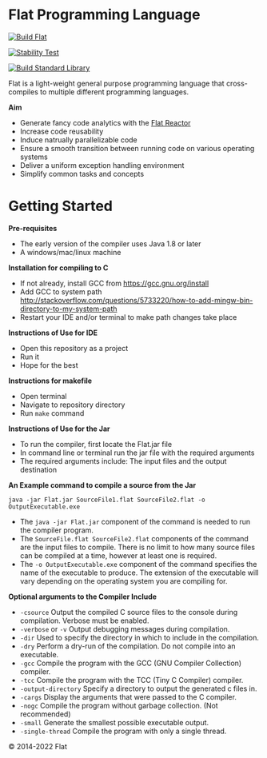 Flat Programming Language
===========================
[![Build Flat](https://github.com/FlatLang/Flat/actions/workflows/build.yml/badge.svg)](https://github.com/FlatLang/Flat/actions/workflows/build.yml)

[![Stability Test](https://github.com/FlatLang/Stability-Test/actions/workflows/stability-test.yml/badge.svg)](https://github.com/FlatLang/Stability-Test/actions/workflows/stability-test.yml)

[![Build Standard Library](https://github.com/FlatLang/Standard-Library/actions/workflows/build.yml/badge.svg)](https://github.com/FlatLang/Standard-Library/actions/workflows/build.yml)

Flat is a light-weight general purpose programming language that cross-compiles to multiple different programming languages.

__Aim__

  * Generate fancy code analytics with the [Flat Reactor](https://github.com/FlatLang/Flat-Reactor)
  * Increase code reusability
  * Induce natrually parallelizable code
  * Ensure a smooth transition between running code on various operating systems
  * Deliver a uniform exception handling environment
  * Simplify common tasks and concepts

Getting Started
===============

__Pre-requisites__

  * The early version of the compiler uses Java 1.8 or later
  * A windows/mac/linux machine

__Installation for compiling to C__

  * If not already, install GCC from https://gcc.gnu.org/install
  * Add GCC to system path http://stackoverflow.com/questions/5733220/how-to-add-mingw-bin-directory-to-my-system-path
  * Restart your IDE and/or terminal to make path changes take place

__Instructions of Use for IDE__

  * Open this repository as a project
  * Run it
  * Hope for the best

__Instructions for makefile__
  * Open terminal
  * Navigate to repository directory
  * Run `make` command

__Instructions of Use for the Jar__

  * To run the compiler, first locate the Flat.jar file
  * In command line or terminal run the jar file with the required arguments
  * The required arguments include: The input files and the output destination

__An Example command to compile a source from the Jar__

`java -jar Flat.jar SourceFile1.flat SourceFile2.flat -o OutputExecutable.exe`

  * The `java -jar Flat.jar` component of the command is needed to run the compiler program.
  * The `SourceFile.flat SourceFile2.flat` components of the command are the input files to compile. There is no limit to how many source files can be compiled at a time, however at least one is required.
  * The `-o OutputExecutable.exe` component of the command specifies the name of the executable to produce. The extension of the executable will vary depending on the operating system you are compiling for.

__Optional arguments to the Compiler Include__

  * `-csource` Output the compiled C source files to the console during compilation. Verbose must be enabled.
  * `-verbose` or `-v` Output debugging messages during compilation.
  * `-dir` Used to specify the directory in which to include in the compilation.
  * `-dry` Perform a dry-run of the compilation. Do not compile into an executable.
  * `-gcc` Compile the program with the GCC (GNU Compiler Collection) compiler.
  * `-tcc` Compile the program with the TCC (Tiny C Compiler) compiler.
  * `-output-directory` Specify a directory to output the generated c files in.
  * `-cargs` Display the arguments that were passed to the C compiler.
  * `-nogc` Compile the program without garbage collection. (Not recommended)
  * `-small` Generate the smallest possible executable output.
  * `-single-thread` Compile the program with only a single thread.

© 2014-2022 Flat
